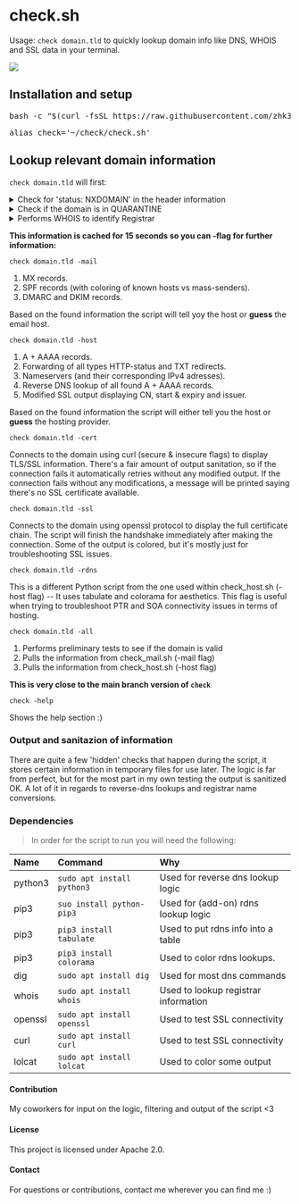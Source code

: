 # **check.sh**
Usage: ```check domain.tld``` to quickly lookup domain info like DNS, WHOIS and SSL data in your terminal.

<kbd>
<img src="https://github.com/zhk3r/check/assets/37957791/e47e87ab-1ed1-49c6-8299-cfe066ed7c3a">
</kbd>


## **Installation and setup**

<pre lang="bash">
bash -c "$(curl -fsSL https://raw.githubusercontent.com/zhk3r/check/testing/install.sh)"
</pre>

<pre lang="bash">
alias check='~/check/check.sh'
</pre>

## **Lookup relevant domain information**

```check domain.tld``` will first:

<details>
  <summary>Check for 'status: NXDOMAIN' in the header information</summary>
this status indicates that the domain does not exist, the script will stop here.
</details>
<details>
  <summary>Check if the domain is in QUARANTINE</summary>
if the domain has 'status: NXDOMAIN' and SOA starts at 'charm.norid.no' the script will whois the domain and look for "No match" - if that string isn't found the script will report the domain as in QUARANTINE.
</details>
<details>
  <summary>Performs WHOIS to identify Registrar</summary>
will show the name of either the Registry (White Label) or Registrar. For .no domains there's logic that converts REG-HANDLE into REG-NAMES appended in [brackets].
</details>

**This information is cached for 15 seconds so you can -flag for further information:**

```check domain.tld -mail```

1) MX records.
2) SPF records (with coloring of known hosts vs mass-senders).
3) DMARC and DKIM records.

Based on the found information the script will tell yoy the host or **guess** the email host.

```check domain.tld -host```

1) A + AAAA records.
2) Forwarding of all types HTTP-status and TXT redirects.
3) Nameservers (and their corresponding IPv4 adresses).
4) Reverse DNS lookup of all found A + AAAA records.
5) Modified SSL output displaying CN, start & expiry and issuer.

Based on the found information the script will either tell you the host or **guess** the hosting provider.

```check domain.tld -cert```

Connects to the domain using curl (secure & insecure flags) to display TLS/SSL information. There's a fair amount of output sanitation, so if the connection fails it automatically retries without any modified output. If the connection fails without any modifications, a message will be printed saying there's no SSL certificate available.

```check domain.tld -ssl```

Connects to the domain using openssl protocol to display the full certificate chain. The script will finish the handshake immediately after making the connection. Some of the output is colored, but it's mostly just for troubleshooting SSL issues.

```check domain.tld -rdns```

This is a different Python script from the one used within check_host.sh (-host flag) -- It uses tabulate and colorama for aesthetics. This flag is useful when trying to troubleshoot PTR and SOA connectivity issues in terms of hosting.

```check domain.tld -all```

1) Performs preliminary tests to see if the domain is valid
2) Pulls the information from check_mail.sh (-mail flag)
3) Pulls the information from check_host.sh (-host flag)

**This is very close to the main branch version of ```check```**

```check -help```

Shows the help section :)

### **Output and sanitazion of information**

There are quite a few 'hidden' checks that happen during the script, it stores certain information in temporary files for use later. The logic is far from perfect, but for the most part in my own testing the output is sanitized OK. A lot of it in regards to reverse-dns lookups and registrar name conversions.

### **Dependencies**

> In order for the script to run you will need the following:

| Name    | Command                        | Why
| :-------| :------------------------------| :----------------------------------------|
| python3 | ```sudo apt install python3``` | Used for reverse dns lookup logic        |
| pip3    | ```suo install python-pip3```  | Used for (add-on) rdns lookup logic      |
| pip3    | ```pip3 install tabulate```    | Used to put rdns info into a table       |
| pip3    | ```pip3 install colorama```    | Used to color rdns lookups.              |
| dig     | ```sudo apt install dig```     | Used for most dns commands               |
| whois   | ```sudo apt install whois```   | Used to lookup registrar information     |
| openssl | ```sudo apt install openssl``` | Used to test SSL connectivity            |
| curl    | ```sudo apt install curl```    | Used to test SSL connectivity            |
| lolcat  | ```sudo apt install lolcat```  | Used to color some output                |


#### Contribution
My coworkers for input on the logic, filtering and output of the script <3

#### License
This project is licensed under Apache 2.0.

#### Contact
For questions or contributions, contact me wherever you can find me :)
